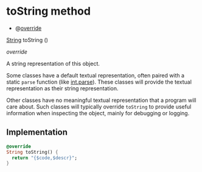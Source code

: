 


# toString method







- @[override](https://api.flutter.dev/flutter/dart-core/override-constant.html)

[String](https://api.flutter.dev/flutter/dart-core/String-class.html) toString
()

_override_



<p>A string representation of this object.</p>
<p>Some classes have a default textual representation,
often paired with a static <code>parse</code> function (like <a href="https://api.flutter.dev/flutter/dart-core/int/parse.html">int.parse</a>).
These classes will provide the textual representation as
their string representation.</p>
<p>Other classes have no meaningful textual representation
that a program will care about.
Such classes will typically override <code>toString</code> to provide
useful information when inspecting the object,
mainly for debugging or logging.</p>



## Implementation

```dart
@override
String toString() {
  return "{$code,$descr}";
}
```







